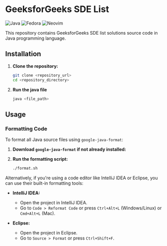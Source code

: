 # GeeksforGeeks SDE List

![Java](https://custom-icon-badges.herokuapp.com/badge/Java-E34F26?logo=java&logoColor=white)
![Fedora](https://img.shields.io/badge/Fedora-51A2DA.svg?logo=Fedora&logoColor=white)
![Neovim](https://img.shields.io/badge/Neovim-57A143?logo=Neovim&logoColor=white)

This repository contains GeeksforGeeks SDE list solutions source code in Java programming language.

## Installation

1. **Clone the repository:**

   ```sh
   git clone <repository_url>
   cd <repository_directory>
   ```

2. **Run the java file**
   ```sh
   java <file_path>
   ```

## Usage

### Formatting Code

To format all Java source files using `google-java-format`:

1. **Download `google-java-format` if not already installed:**

2. **Run the formatting script:**
   ```sh
   ./format.sh
   ```

Alternatively, if you're using a code editor like IntelliJ IDEA or Eclipse, you can use their built-in formatting tools:

- **IntelliJ IDEA:**

  - Open the project in IntelliJ IDEA.
  - Go to `Code > Reformat Code` or press `Ctrl+Alt+L` (Windows/Linux) or `Cmd+Alt+L` (Mac).

- **Eclipse:**
  - Open the project in Eclipse.
  - Go to `Source > Format` or press `Ctrl+Shift+F`.
